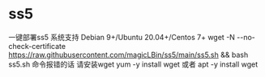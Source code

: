 # ss5
一键部署ss5
系统支持 Debian 9+/Ubuntu 20.04+/Centos 7+
wget -N --no-check-certificate https://raw.githubusercontent.com/magicLBin/ss5/main/ss5.sh && bash ss5.sh
命令报错的话 请安装wget
yum -y install wget 或者 apt -y install wget
